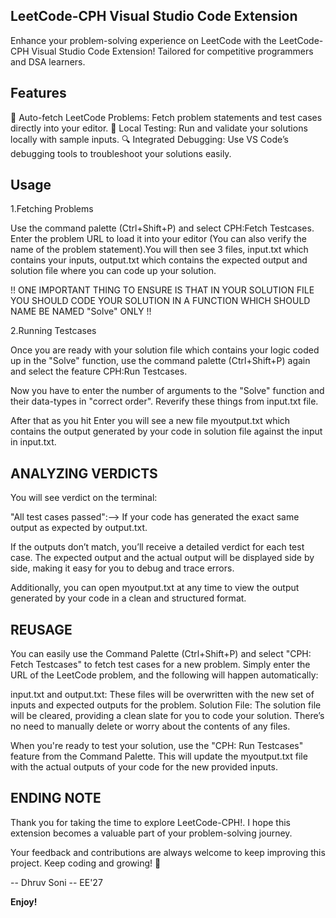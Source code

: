 ## LeetCode-CPH Visual Studio Code Extension

Enhance your problem-solving experience on LeetCode with the LeetCode-CPH Visual Studio Code Extension! Tailored for competitive programmers and DSA learners.

## Features

🚀 Auto-fetch LeetCode Problems: Fetch problem statements and test cases directly into your editor.
🧪 Local Testing: Run and validate your solutions locally with sample inputs.
🔍 Integrated Debugging: Use VS Code’s debugging tools to troubleshoot your solutions easily.

## Usage

1.Fetching Problems

Use the command palette (Ctrl+Shift+P) and select CPH:Fetch Testcases.
Enter the problem URL to load it into your editor (You can also verify the name of the problem statement).You will then see 3 files, input.txt
which contains your inputs, output.txt which contains the expected output and solution file
where you can code up your solution.

!! ONE IMPORTANT THING TO ENSURE IS THAT IN YOUR SOLUTION FILE YOU SHOULD CODE 
YOUR SOLUTION IN A FUNCTION WHICH SHOULD NAME BE NAMED "Solve" ONLY !!

2.Running Testcases

Once you are ready with your solution file which contains your logic coded up 
in the "Solve" function, use the command palette (Ctrl+Shift+P) again and select the
feature CPH:Run Testcases.

Now you have to enter the number of arguments to the "Solve" function and their data-types
in "correct order". Reverify these things from input.txt file.

After that as you hit Enter you will see a new file myoutput.txt which contains the output generated 
by your code in solution file against the input in input.txt.

## ANALYZING VERDICTS

You will see verdict on the terminal:

"All test cases passed":--> If your code has generated the exact same output as expected by output.txt.

If the outputs don’t match, you’ll receive a detailed verdict for each test case. The expected output and the actual output will be displayed side by side, making it easy for you to debug and trace errors.

Additionally, you can open myoutput.txt at any time to view the output generated by your code in a clean and structured format.

## REUSAGE

You can easily use the Command Palette (Ctrl+Shift+P) and select "CPH: Fetch Testcases" to fetch test cases for a new problem. Simply enter the URL of the LeetCode problem, and the following will happen automatically:

input.txt and output.txt: These files will be overwritten with the new set of inputs and expected outputs for the problem.
Solution File: The solution file will be cleared, providing a clean slate for you to code your solution.
There’s no need to manually delete or worry about the contents of any files.

When you're ready to test your solution, use the "CPH: Run Testcases" feature from the Command Palette. This will update the myoutput.txt file with the actual outputs of your code for the new provided inputs.

## ENDING NOTE
Thank you for taking the time to explore LeetCode-CPH!. I hope this extension becomes a valuable part of your problem-solving journey.

Your feedback and contributions are always welcome to keep improving this project. Keep coding and growing! 🚀

-- Dhruv Soni
-- EE'27

**Enjoy!**

